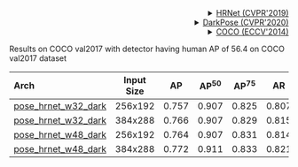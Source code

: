 <!-- [ALGORITHM] -->

<details>
<summary align="right"><a href="http://openaccess.thecvf.com/content_CVPR_2019/html/Sun_Deep_High-Resolution_Representation_Learning_for_Human_Pose_Estimation_CVPR_2019_paper.html">HRNet (CVPR'2019)</a></summary>

```bibtex
@inproceedings{sun2019deep,
  title={Deep high-resolution representation learning for human pose estimation},
  author={Sun, Ke and Xiao, Bin and Liu, Dong and Wang, Jingdong},
  booktitle={Proceedings of the IEEE conference on computer vision and pattern recognition},
  pages={5693--5703},
  year={2019}
}
```

</details>

<!-- [ALGORITHM] -->

<details>
<summary align="right"><a href="http://openaccess.thecvf.com/content_CVPR_2020/html/Zhang_Distribution-Aware_Coordinate_Representation_for_Human_Pose_Estimation_CVPR_2020_paper.html">DarkPose (CVPR'2020)</a></summary>

```bibtex
@inproceedings{zhang2020distribution,
  title={Distribution-aware coordinate representation for human pose estimation},
  author={Zhang, Feng and Zhu, Xiatian and Dai, Hanbin and Ye, Mao and Zhu, Ce},
  booktitle={Proceedings of the IEEE/CVF Conference on Computer Vision and Pattern Recognition},
  pages={7093--7102},
  year={2020}
}
```

</details>

<!-- [DATASET] -->

<details>
<summary align="right"><a href="https://link.springer.com/chapter/10.1007/978-3-319-10602-1_48">COCO (ECCV'2014)</a></summary>

```bibtex
@inproceedings{lin2014microsoft,
  title={Microsoft coco: Common objects in context},
  author={Lin, Tsung-Yi and Maire, Michael and Belongie, Serge and Hays, James and Perona, Pietro and Ramanan, Deva and Doll{\'a}r, Piotr and Zitnick, C Lawrence},
  booktitle={European conference on computer vision},
  pages={740--755},
  year={2014},
  organization={Springer}
}
```

</details>

Results on COCO val2017 with detector having human AP of 56.4 on COCO val2017 dataset

| Arch                                          | Input Size |  AP   | AP<sup>50</sup> | AP<sup>75</sup> |  AR   | AR<sup>50</sup> |                     ckpt                      |                      log                      |
| :-------------------------------------------- | :--------: | :---: | :-------------: | :-------------: | :---: | :-------------: | :-------------------------------------------: | :-------------------------------------------: |
| [pose_hrnet_w32_dark](/configs/body_2d_keypoint/topdown_heatmap/coco/td-hm_hrnet-w32_dark-8xb64-210e_coco-256x192.py) |  256x192   | 0.757 |      0.907      |      0.825      | 0.807 |      0.943      | [ckpt](https://download.openmmlab.com/mmpose/v1/body_2d_keypoint/topdown_heatmap/coco/td-hm_hrnet-w32_dark-8xb64-210e_coco-256x192-0e00bf12_20220914.pth) | [log](https://download.openmmlab.com/mmpose/v1/body_2d_keypoint/topdown_heatmap/coco/td-hm_hrnet-w32_dark-8xb64-210e_coco-256x192_20220914.log) |
| [pose_hrnet_w32_dark](/configs/body_2d_keypoint/topdown_heatmap/coco/td-hm_hrnet-w32_dark-8xb64-210e_coco-384x288.py) |  384x288   | 0.766 |      0.907      |      0.829      | 0.815 |      0.943      | [ckpt](https://download.openmmlab.com/mmpose/v1/body_2d_keypoint/topdown_heatmap/coco/td-hm_hrnet-w32_dark-8xb64-210e_coco-384x288-9bab4c9b_20220917.pth) | [log](https://download.openmmlab.com/mmpose/v1/body_2d_keypoint/topdown_heatmap/coco/td-hm_hrnet-w32_dark-8xb64-210e_coco-384x288_20220917.log) |
| [pose_hrnet_w48_dark](/configs/body_2d_keypoint/topdown_heatmap/coco/td-hm_hrnet-w48_dark-8xb32-210e_coco-256x192.py) |  256x192   | 0.764 |      0.907      |      0.831      | 0.814 |      0.942      | [ckpt](https://download.openmmlab.com/mmpose/v1/body_2d_keypoint/topdown_heatmap/coco/td-hm_hrnet-w48_dark-8xb32-210e_coco-256x192-e1ebdd6f_20220913.pth) | [log](https://download.openmmlab.com/mmpose/v1/body_2d_keypoint/topdown_heatmap/coco/td-hm_hrnet-w48_dark-8xb32-210e_coco-256x192_20220913.log) |
| [pose_hrnet_w48_dark](/configs/body_2d_keypoint/topdown_heatmap/coco/td-hm_hrnet-w48_dark-8xb32-210e_coco-384x288.py) |  384x288   | 0.772 |      0.911      |      0.833      | 0.821 |      0.948      | [ckpt](https://download.openmmlab.com/mmpose/v1/body_2d_keypoint/topdown_heatmap/coco/td-hm_hrnet-w48_dark-8xb32-210e_coco-384x288-39c3c381_20220916.pth) | [log](https://download.openmmlab.com/mmpose/v1/body_2d_keypoint/topdown_heatmap/coco/td-hm_hrnet-w48_dark-8xb32-210e_coco-384x288_20220916.log) |
